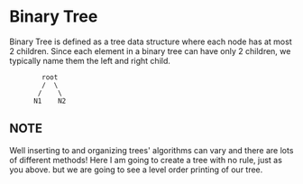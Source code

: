 # Binary Tree
Binary Tree is defined as a tree data structure where each node has at most 2 children. Since each element in a binary tree can have only 2 children, we typically name them the left and right child.

            root
            /  \
           /    \
          N1    N2


## NOTE
Well inserting to and organizing trees' algorithms can vary and there are lots of different methods!
Here I am going to create a tree with no rule, just as you above. but we are going to see a level order printing of our tree.
